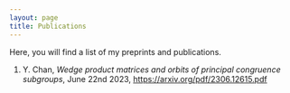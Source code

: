 ```yaml
---
layout: page
title: Publications
---
```

Here, you will find a list of my preprints and publications.

1. Y. Chan, <i>Wedge product matrices and orbits of principal congruence subgroups</i>, June 22nd 2023, <a href="https://arxiv.org/pdf/2306.12615.pdf">https://arxiv.org/pdf/2306.12615.pdf</a></br>

